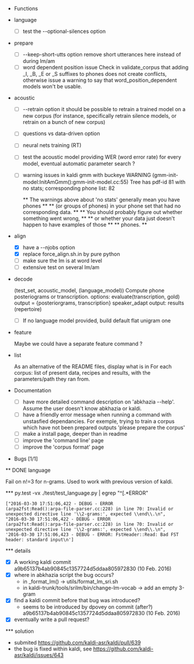 <!-- -*-org-*- this comment force org-mode in emacs -->

* Functions

 - language

   - [ ] test the --optional-silences option

 - prepare

   - [ ] --keep-short-utts option
     remove short utterances here instead of during lm/am
   - [ ] word dependent position issue
     Check in validate_corpus that adding _I, _B, _E or _S suffixes to
     phones does not create conflicts, otherwise issue a warning to say
     that word_position_dependent models won't be usable.

 - acoustic

   - [ ] --retrain option
     it should be possible to retrain a trained model on a new corpus
     (for instance, specifically retrain silence models, or retrain on a
     bunch of new corpus)
   - [ ] questions vs data-driven option
   - [ ] neural nets training (RT)
   - [ ] test the acoustic model
     providing WER (word error rate) for every model, eventual
     automatic parameter search ?
    - [ ] warning issues in kaldi gmm with buckeye
      WARNING (gmm-init-model:InitAmGmm():gmm-init-model.cc:55) Tree has
      pdf-id 81 with no stats; corresponding phone list: 82

      ** The warnings above about 'no stats' generally mean you have phones **
      ** (or groups of phones) in your phone set that had no corresponding data. **
      ** You should probably figure out whether something went wrong, **
      ** or whether your data just doesn't happen to have examples of those **
      ** phones. **

 - align

   - [X] have a --njobs option
   - [X] replace force_align.sh.in by pure python
   - [ ] make sure the lm is at word level
   - [ ] extensive test on several lm/am

 - decode

   (test_set, acoustic_model, (language_model))
   Compute phone posteriograms or transcription. options:
   evaluate(transcription, gold) output = {posteriorgrams,
   transcription} speaker_adapt output: results (repertoire)

   - [ ] If no language model provided, build default flat unigram one

 - feature

   Maybe we could have a separate feature command ?

 - list

   As an alternative of the README files, display what is in
   <data-directory> For each corpus: list of present data, recipes and
   results, with the parameters/path they ran from.

* Documentation

  - [ ] have more detailed command description on 'abkhazia <command>
    --help'. Assume the user doesn't know abkhazia or kaldi.
  - [ ] have a friendly error message when running a command with
    unstasfied dependancies. For exemple, trying to train a corpus
    which have not been prepared outputs 'please prepare the corpus'
  - [ ] make a install page, deeper than in readme
  - [ ] improve the 'command line' page
  - [ ] improve the 'corpus format' page

* Bugs [1/1]

** DONE language

Fail on n!=3 for n-grams. Used to work with previous version of kaldi.

*** py.test -vx ./test/test_language.py | egrep "^\[.*ERROR"

    ["2016-03-30 17:51:06,422 - DEBUG - ERROR
    (arpa2fst:Read():arpa-file-parser.cc:228) in line 70: Invalid or
    unexpected directive line '\\2-grams:', expected \\end\\.\n",
    "2016-03-30 17:51:06,422 - DEBUG - ERROR
    (arpa2fst:Read():arpa-file-parser.cc:228) in line 70: Invalid or
    unexpected directive line '\\2-grams:', expected \\end\\.\n",
    '2016-03-30 17:51:06,423 - DEBUG - ERROR: FstHeader::Read: Bad FST
    header: standard input\n']

*** details

 - [X] A working kaldi commit
    a9b65137b4ab90845c1357724d5ddaa805972830 (10 Feb. 2016)
 - [X] where in abkhazia script the bug occurs?
   - in _format_lm() -> utils/format_lm_sri.sh
   - in kaldi-trunk/tools/srilm/bin/change-lm-vocab -> add an empty 3-gram
 - [X] find a kaldi commit before that bug was introduced?
   - seems to be introduced by dpovey on commit (after?)
     a9b65137b4ab90845c1357724d5ddaa805972830 (10 Feb. 2016)
 - [X] eventually write a pull request?

*** solution

 - submited https://github.com/kaldi-asr/kaldi/pull/639
 - the bug is fixed within kaldi, see https://github.com/kaldi-asr/kaldi/issues/643
